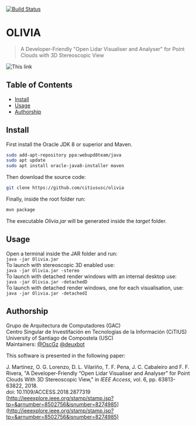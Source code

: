 [![Build Status](https://travis-ci.org/travis-ci/travis-web.svg)](https://travis-ci.org/citiususc/olivia)

# OLIVIA

> A Developer-Friendly "Open Lidar Visualiser and Analyser" for Point Clouds with 3D Stereoscopic View

![This link](https://nextcloud.citius.usc.es/index.php/s/qzCazCaLeQJZbjd/preview)

## Table of Contents
- [Install](#install)
- [Usage](#usage)
- [Authorship](#authorship)

## Install
First install the Oracle JDK 8 or superior and Maven.
```bash
sudo add-apt-repository ppa:webupd8team/java
sudo apt update
sudo apt install oracle-java8-installer maven
```
Then download the source code:
```bash
git clone https://github.com/citiususc/olivia
```
Finally, inside the root folder run:
```bash
mvn package
```
The executable *Olivia.jar* will be generated inside the *target* folder.

## Usage
Open a terminal inside the JAR folder and run:  
`java -jar Olivia.jar`  
To launch with stereoscopic 3D enabled use:  
`java -jar Olivia.jar -stereo`  
To launch with detached render windows with an internal desktop use:  
`java -jar Olivia.jar -detachedD`  
To launch with detached render windows, one for each visualisation, use:  
`java -jar Olivia.jar -detachedI`  

## Authorship
Grupo de Arquitectura de Computadores (GAC)  
Centro Singular de Investifación en Tecnologías de la Información (CiTIUS)   
University of Santiago de Compostela (USC)   
Maintainers: [@OscGz](https://github.com/OscGz) [@deuxbot](https://github.com/deuxbot)

This software is presented in the following paper:

J. Martínez, O. G. Lorenzo, D. L. Vilariño, T. F. Pena, J. C. Cabaleiro and F. F. Rivera, "A Developer-Friendly “Open Lidar Visualiser and Analyser” for Point Clouds With 3D Stereoscopic View," in _IEEE Access_, vol. 6, pp. 63813-63822, 2018.  
doi: 10.1109/ACCESS.2018.2877319 [http://ieeexplore.ieee.org/stamp/stamp.jsp?tp=&arnumber=8502756&isnumber=8274985](http://ieeexplore.ieee.org/stamp/stamp.jsp?tp=&arnumber=8502756&isnumber=8274985)